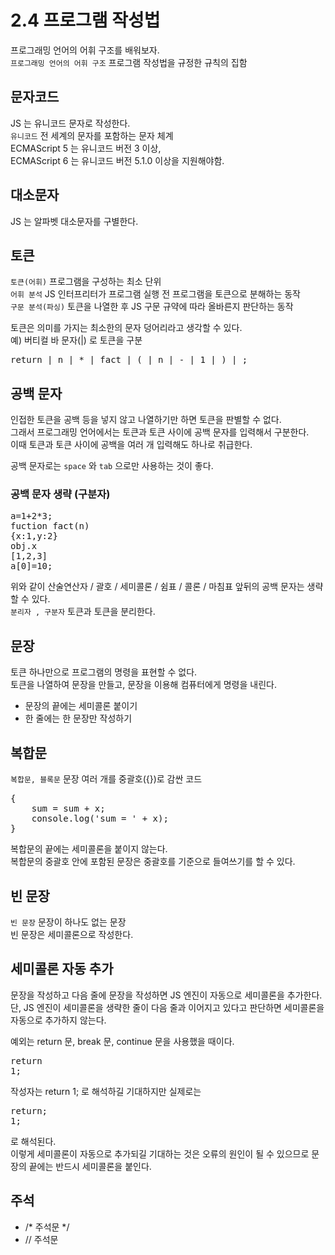 2.4 프로그램 작성법
=================
프로그래밍 언어의 어휘 구조를 배워보자.  
<code>프로그래밍 언어의 어휘 구조</code> 프로그램 작성법을 규정한 규칙의 집함  

## 문자코드
JS 는 유니코드 문자로 작성한다.  
<code>유니코드</code> 전 세계의 문자를 포함하는 문자 체계  
ECMAScript 5 는 유니코드 버전 3 이상,  
ECMAScript 6 는 유니코드 버전 5.1.0 이상을 지원해야함.

## 대소문자
JS 는 알파벳 대소문자를 구별한다.  

## 토큰
<code>토큰(어휘)</code> 프로그램을 구성하는 최소 단위  
<code>어휘 분석</code> JS 인터프리터가 프로그램 실행 전 프로그램을 토큰으로 분해하는 동작  
<code>구문 분석(파싱)</code> 토큰을 나열한 후 JS 구문 규약에 따라 올바른지 판단하는 동작

토큰은 의미를 가지는 최소한의 문자 덩어리라고 생각할 수 있다.  
예) 버티컬 바 문자(|) 로 토큰을 구분
<pre>
return | n | * | fact | ( | n | - | 1 | ) | ;</pre>


## 공백 문자
인접한 토큰을 공백 등을 넣지 않고 나열하기만 하면 토큰을 판별할 수 없다.  
그래서 프로그래밍 언어에서는 토큰과 토큰 사이에 공백 문자를 입력해서 구분한다.  
이때 토큰과 토큰 사이에 공백을 여러 개 입력해도 하나로 취급한다.  

공백 문자로는 <code>space</code> 와 <code>tab</code> 으로만 사용하는 것이 좋다. 

### 공백 문자 생략  (구분자)
<pre>
a=1+2*3;  
fuction fact(n)  
{x:1,y:2}  
obj.x  
[1,2,3]  
a[0]=10;</pre>
위와 같이 산술연산자 / 괄호 / 세미콜론 / 쉼표 / 콜론 / 마침표 앞뒤의 공백 문자는 생략할 수 있다.  
<code>분리자 , 구분자</code> 토큰과 토큰을 분리한다.  

## 문장
토큰 하나만으로 프로그램의 명령을 표현할 수 없다.  
토큰을 나열하여 문장을 만들고, 문장을 이용해 컴퓨터에게 명령을 내린다.  
* 문장의 끝에는 세미콜론 붙이기
* 한 줄에는 한 문장만 작성하기

## 복합문
<code>복합문, 블록문</code> 문장 여러 개를 중괄호({})로 감싼 코드
<pre>
{
    sum = sum + x;
    console.log('sum = ' + x);
}
</pre>
복합문의 끝에는 세미콜론을 붙이지 않는다.  
복합문의 중괄호 안에 포함된 문장은 중괄호를 기준으로 들여쓰기를 할 수 있다.  

## 빈 문장
<code>빈 문장</code> 문장이 하나도 없는 문장  
빈 문장은 세미콜론으로 작성한다.  

## 세미콜론 자동 추가  
문장을 작성하고 다음 줄에 문장을 작성하면 JS 엔진이 자동으로 세미콜론을 추가한다.  
단, JS 엔진이 세미콜론을 생략한 줄이 다음 줄과 이어지고 있다고 판단하면 세미콜론을 자동으로 추가하지 않는다.  

예외는 return 문, break 문, continue 문을 사용했을 때이다.
<pre>
return
1;</pre>
작성자는 return 1; 로 해석하길 기대하지만 실제로는
<pre>
return;
1;
</pre>
로 해석된다.  
이렇게 세미콜론이 자동으로 추가되길 기대하는 것은 오류의 원인이 될 수 있으므로 문장의 끝에는 반드시 세미콜론을 붙인다.  

## 주석
* /* 주석문 */
* // 주석문
